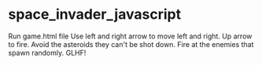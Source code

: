 # space_invader_javascript

Run game.html file
Use left and right arrow to move left and right. 
Up arrow to fire.
Avoid the asteroids they can't be shot down.
Fire at the enemies that spawn randomly.
GLHF!
